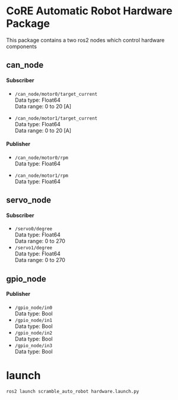 # CoRE Automatic Robot Hardware Package

This package contains a two ros2 nodes which control hardware components

## can_node
#### Subscriber
- `/can_node/motor0/target_current` \
  Data type: Float64 \
  Data range: 0 to 20 [A]

- `/can_node/motor1/target_current` \
  Data type: Float64 \
  Data range: 0 to 20 [A]

#### Publisher
- `/can_node/motor0/rpm` \
  Data type: Float64

- `/can_node/motor1/rpm` \
  Data type: Float64

## servo_node
#### Subscriber
- `/servo0/degree` \
  Data type: Float64 \
  Data range: 0 to 270
- `/servo1/degree` \
  Data type: Float64 \
  Data range: 0 to 270
  

## gpio_node
#### Publisher
- `/gpio_node/in0` \
  Data type: Bool
- `/gpio_node/in1` \
  Data type: Bool
- `/gpio_node/in2` \
  Data type: Bool
- `/gpio_node/in3` \
  Data type: Bool

# launch
```bash
ros2 launch scramble_auto_robot hardware.launch.py
```
